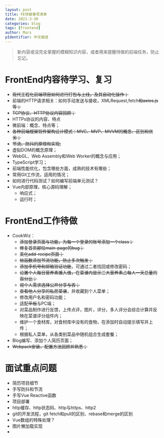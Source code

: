 ```yaml
---
layout: post
title: FE待做事项清单
date: 2021-3-30
categories: blog
tags: [Frontend]
author: Mars
pIdentifier: 中文缩进
---
```


> 新内容或没完全掌握的模糊知识内容，或者用来提醒待做的前端任务，防止忘记。

# FrontEnd内容待学习、复习
- <del>现代工程化前端项目如何进行打包与上线，及其自动化操作；</del>
- 前端的HTTP请求相关：如何手动发送与接收，XMLRequest,fetch<del>和axios.js等；</del>
- <del>TCP协议、HTTP协议内容回顾；</del>
- HTTPs协议的内容、特点
- 微前端：概念、特点等；
- <del>各种前端框架软件架构设计模式：MVC、MVP、MVVM的概念、区别和优劣；</del>
- <del>节流、防抖的原理和实现;</del>
- 虚拟DOM的概念原理；
- WebGL、Web Assembly和Web Worker的概念与应用；
- TypeScript学习；
- 前端性能优化，包含哪些方面，成熟的技术有哪些；
- 常用Git工作流，适用的情况；
- 如何进行代码测试？如何编写前端单元测试？
- Vue内部原理，核心源码理解；
  - 响应式；
  - 运行时；

# FrontEnd工作待做
- CookWiz：
  - <del>添加登录页面与功能，为每一个登录的账号添加一个class；</del>
  - <del>修复首页部位main-page的bug；</del>
  - <del>美化add-recipe页面；</del>
  - <del>给函数添加节流功能，防止多次触发；<del>
  - <del>添加手机号和邮箱验证功能</del>，可通过二者找回或修改密码；
  - <del>设置个人每日营养素摄入值，在菜谱内显示三大营养素占每人一天总量的百分比；</del>
  - <del>视个人需求选择公开分享与否；<del>
  - <del>查看他人分享的私房菜谱</del>，并收藏到个人菜单；
  - 修改用户名和密码功能；
  - 适配<del>平板</del>与PC端；
  - 对菜品制作进行反馈，上传点评，图片，评分，多人评分会综合计算并反映在菜谱评分组件内；
  - 维护一个食材库，对食材库中没有的食物，在添加时自动提示填写并上传；
  - 根据私人菜单，从各类别菜品中随机组合生成套餐；
- Blog编写、添加个人简历页面；
- <del>Webpack安装、配置方法回顾并熟悉；</del>

# 面试重点问题

- 简历项目细节
- 手写防抖和节流
- 手写Vue Reactive函数
- 项目部署
- http缓存、http状态码、http与https、http2
- git的开发流程，git fetch和pull的区别、rebase和merge的区别
- Vue数组的特殊处理？
- 图片懒加载实现
- 
